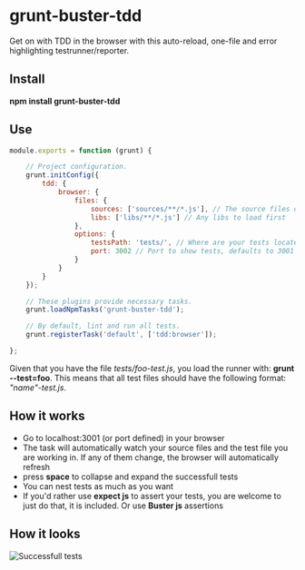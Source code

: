 grunt-buster-tdd
================

Get on with TDD in the browser with this auto-reload, one-file and error highlighting testrunner/reporter.

## Install
**npm install grunt-buster-tdd**

## Use
```javascript
module.exports = function (grunt) {

    // Project configuration.
    grunt.initConfig({
        tdd: {
            browser: {
                files: {
                    sources: ['sources/**/*.js'], // The source files of the project
                    libs: ['libs/**/*.js'] // Any libs to load first
                },
                options: {
                    testsPath: 'tests/', // Where are your tests located?
                    port: 3002 // Port to show tests, defaults to 3001
                }
            }
        }
    });

    // These plugins provide necessary tasks.
    grunt.loadNpmTasks('grunt-buster-tdd');

    // By default, lint and run all tests.
    grunt.registerTask('default', ['tdd:browser']);

};
```
Given that you have the file *tests/foo-test.js*, you load the runner with: **grunt --test=foo**. This means that all test files should have the following format: *"name"-test.js*.

## How it works
- Go to localhost:3001 (or port defined) in your browser
- The task will automatically watch your source files and the test file you are working in. If any of them change, the browser will automatically refresh
- press **space** to collapse and expand the successfull tests
- You can nest tests as much as you want
- If you'd rather use **expect js** to assert your tests, you are welcome to just do that, it is included. Or use **Buster js** assertions


## How it looks
![Successfull tests](https://raw.github.com/christianalfoni/grunt-buster-tdd/master/fullscreen.png "Successfull tests")
